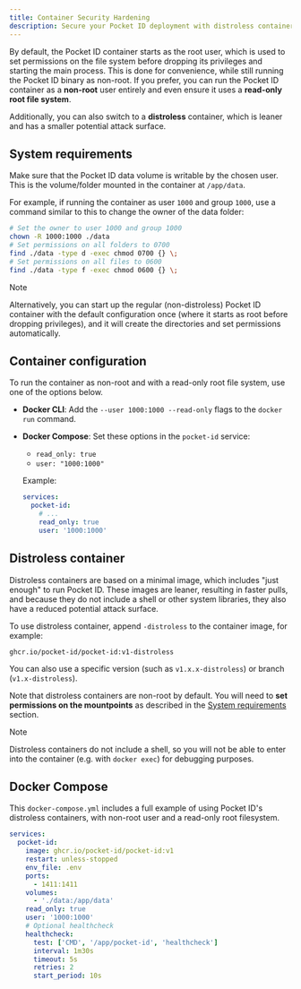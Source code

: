 ```yaml
---
title: Container Security Hardening
description: Secure your Pocket ID deployment with distroless containers and hardening
---
```


By default, the Pocket ID container starts as the root user, which is used to set permissions on the file system before dropping its privileges and starting the main process. This is done for convenience, while still running the Pocket ID binary as non-root. If you prefer, you can run the Pocket ID container as a **non-root** user entirely and even ensure it uses a **read-only root file system**.

Additionally, you can also switch to a **distroless** container, which is leaner and has a smaller potential attack surface.

## System requirements

Make sure that the Pocket ID data volume is writable by the chosen user. This is the volume/folder mounted in the container at `/app/data`.

For example, if running the container as user `1000` and group `1000`, use a command similar to this to change the owner of the data folder:

```sh
# Set the owner to user 1000 and group 1000
chown -R 1000:1000 ./data
# Set permissions on all folders to 0700
find ./data -type d -exec chmod 0700 {} \;
# Set permissions on all files to 0600
find ./data -type f -exec chmod 0600 {} \;
```

> [!NOTE]
> Alternatively, you can start up the regular (non-distroless) Pocket ID container with the default configuration once (where it starts as root before dropping privileges), and it will create the directories and set permissions automatically.

## Container configuration

To run the container as non-root and with a read-only root file system, use one of the options below.

- **Docker CLI**: Add the `--user 1000:1000 --read-only` flags to the `docker run` command.
- **Docker Compose**: Set these options in the `pocket-id` service:
  - `read_only: true`
  - `user: "1000:1000"`

  Example:

  ```yaml
  services:
    pocket-id:
      # ...
      read_only: true
      user: '1000:1000'
  ```

## Distroless container

Distroless containers are based on a minimal image, which includes "just enough" to run Pocket ID. These images are leaner, resulting in faster pulls, and because they do not include a shell or other system libraries, they also have a reduced potential attack surface.

To use distroless container, append `-distroless` to the container image, for example:

```
ghcr.io/pocket-id/pocket-id:v1-distroless
```

You can also use a specific version (such as `v1.x.x-distroless`) or branch (`v1.x-distroless`).

Note that distroless containers are non-root by default. You will need to **set permissions on the mountpoints** as described in the [System requirements](#system-requirements) section.

> [!NOTE]
> Distroless containers do not include a shell, so you will not be able to enter into the container (e.g. with `docker exec`) for debugging purposes.

## Docker Compose

This `docker-compose.yml` includes a full example of using Pocket ID's distroless containers, with non-root user and a read-only root filesystem.

```yaml
services:
  pocket-id:
    image: ghcr.io/pocket-id/pocket-id:v1
    restart: unless-stopped
    env_file: .env
    ports:
      - 1411:1411
    volumes:
      - './data:/app/data'
    read_only: true
    user: '1000:1000'
    # Optional healthcheck
    healthcheck:
      test: ['CMD', '/app/pocket-id', 'healthcheck']
      interval: 1m30s
      timeout: 5s
      retries: 2
      start_period: 10s
```
